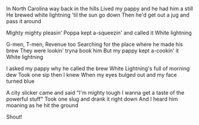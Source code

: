 In North Carolina way back in the hills
Lived my pappy and he had him a still
He brewed white lightning 'til the sun go down
Then he'd get out a jug and pass it around

Mighty mighty pleasin'
Poppa kept a-squeezin' and called it
White lightning

G-men, T-men, Revenue too
Searching for the place where he made his brew
They were lookin' tryna book him
But my pappy kept a-cookin' it
White lightning

I asked my pappy why he called the brew
White Lightning's full of morning dew
Took one sip then I knew
When my eyes bulged out and my face turned blue

A city slicker came and said "I'm mighty tough
I wanna get a taste of the powerful stuff"
Took one slug and drank it right down
And I heard him moaning as he hit the ground

Shout!